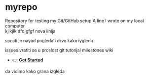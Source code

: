 # myrepo
Repository for testing my Git/GitHub setup
A line I wrote on my local computer  
kjlkjlk
dfd
gfgf
nova linija


spojiti je nayad pogledati drvo kako iygleda

issues
vratiti se u proslost
git tutorijal
milestones
wiki
- 👉 [**Get Started**](https://wowchemy.com/templates/)

da vidimo kako grana izgleda


